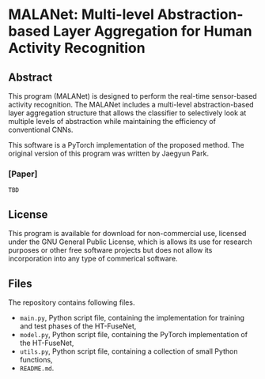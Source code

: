 # MALANet: Multi-level Abstraction-based Layer Aggregation for Human Activity Recognition

## Abstract

This program (MALANet) is designed to perform the real-time sensor-based activity recognition. The MALANet includes a multi-level abstraction-based layer aggregation structure that allows the classifier to selectively look at multiple levels of abstraction while maintaining the efficiency of conventional CNNs.

This software is a PyTorch implementation of the proposed method. The original version of this program was written by Jaegyun Park. 
<!-- You can find detailed information in our manuscript. -->

### [Paper]
```
TBD
```

## License

This program is available for download for non-commercial use, licensed under the GNU General Public License, which is allows its use for research purposes or other free software projects but does not allow its incorporation into any type of commerical software.

## Files

The repository contains following files.
* `main.py`, Python script file, containing the implementation for training and test phases of the HT-FuseNet,
* `model.py`, Python script file, containing the PyTorch implementation of the HT-FuseNet,
* `utils.py`, Python script file, containing a collection of small Python functions,
* `README.md`.
